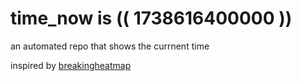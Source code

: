 # time_now is (( 1738616400000 ))

an automated repo that shows the currnent time

inspired by [breakingheatmap](https://github.com/breakingheatmap/breakingheatmap)